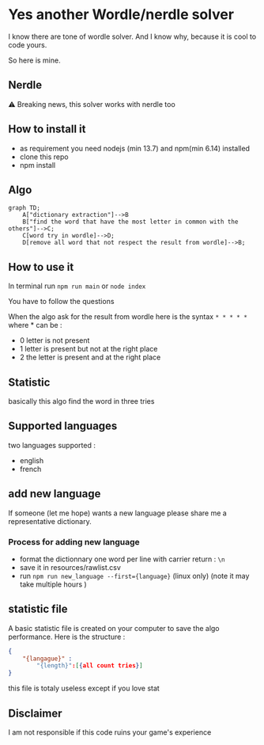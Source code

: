 # Yes another Wordle/nerdle solver

I know there are tone of wordle solver. And I know why, because it is cool to code yours.

So here is mine.

## Nerdle

:warning: Breaking news, this solver works with nerdle too

## How to install it

* as requirement you need nodejs (min 13.7) and npm(min 6.14) installed
* clone this repo
* npm install

## Algo

```mermaid
graph TD;
    A["dictionary extraction"]-->B
    B["find the word that have the most letter in common with the others"]-->C;
    C[word try in wordle]-->D;
    D[remove all word that not respect the result from wordle]-->B;
```

## How to use it

In terminal run `npm run main` or `node index`

You have to follow the questions

When the algo ask for the result from wordle here is the syntax `* * * * *` where * can be :

* 0 letter is not present
* 1 letter is present but not at the right place
* 2 the letter is present and at the right place

## Statistic

basically this algo find the word in three tries

## Supported languages

two languages supported :

* english
* french

## add new language

If someone (let me hope) wants a new language please share me a representative dictionary.

### Process for adding new language

* format the dictionnary one word per line with carrier return : `\n`
* save it in resources/rawlist.csv
* run `npm run new_language --first={language}` (linux only) (note it may take multiple hours   )

## statistic file

A basic statistic file is created on your computer to save the algo performance. Here is the structure :

```json
{
    "{langague}" :
        "{length}":[{all count tries}]
}
```

this file is totaly useless except if you love stat

## Disclaimer

I am not responsible if this code ruins your game's experience